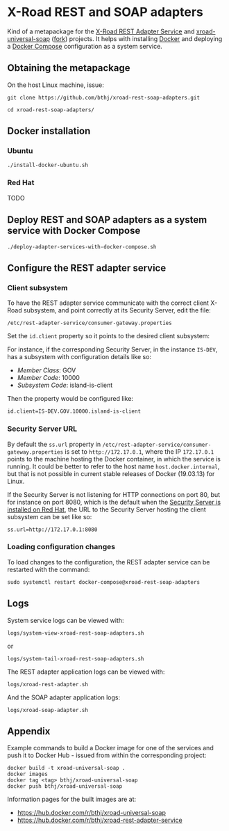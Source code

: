 # X-Road REST and SOAP adapters

Kind of a metapackage for the [X-Road REST Adapter Service](https://github.com/nordic-institute/REST-adapter-service) and [xroad-universal-soap](https://github.com/nanndoj/xroad-universal-soap) ([fork](https://github.com/bthj/xroad-universal-soap)) projects.  It helps with installing [Docker](https://en.wikipedia.org/wiki/Docker_(software)) and deploying a [Docker Compose](https://docs.docker.com/compose/) configuration as a system service.

## Obtaining the metapackage

On the host Linux machine, issue:
```
git clone https://github.com/bthj/xroad-rest-soap-adapters.git

cd xroad-rest-soap-adapters/
```


## Docker installation

### Ubuntu

```
./install-docker-ubuntu.sh
```

### Red Hat

TODO

## Deploy REST and SOAP adapters as a system service with Docker Compose

```
./deploy-adapter-services-with-docker-compose.sh
```

## Configure the REST adapter service

### Client subsystem

To have the REST adapter service communicate with the correct client X-Road subsystem, and point correctly at its Security Server, edit the file:

```
/etc/rest-adapter-service/consumer-gateway.properties
```

Set the `id.client` property so it points to the desired client subsystem:

For instance, if the corresponding Security Server, in the instance `IS-DEV`, has a subsystem with configuration details like so:
- *Member Class*:  GOV
- *Member Code*:  10000
- *Subsystem Code*:  island-is-client

Then the property would be configured like:
```
id.client=IS-DEV.GOV.10000.island-is-client
```

### Security Server URL

By default the `ss.url` property in `/etc/rest-adapter-service/consumer-gateway.properties` is set to `http://172.17.0.1`, where the IP `172.17.0.1` points to the machine hosting the Docker container, in which the service is running.  It could be better to refer to the host name `host.docker.internal`, but that is not possible in current stable releases of Docker (19.03.13) for Linux.

If the Security Server is not listening for HTTP connections on port 80, but for instance on port 8080, which is the default when the [Security Server is installed on Red Hat](https://github.com/nordic-institute/X-Road/blob/master/doc/Manuals/ig-ss_x-road_v6_security_server_installation_guide_for_rhel.md), the URL to the Security Server hosting the client subsystem can be set like so:
```
ss.url=http://172.17.0.1:8080
```

### Loading configuration changes

To load changes to the configuration, the REST adapter service can be restarted with the command:
```
sudo systemctl restart docker-compose@xroad-rest-soap-adapters
```

## Logs

System service logs can be viewed with:
```
logs/system-view-xroad-rest-soap-adapters.sh
```
or
```
logs/system-tail-xroad-rest-soap-adapters.sh
```

The REST adapter application logs can be viewed with:
```
logs/xroad-rest-adapter.sh
```

And the SOAP adapter application logs:
```
logs/xroad-soap-adapter.sh
```

## Appendix

Example commands to build a Docker image for one of the services and push it to Docker Hub - issued from within the corresponding project:
```
docker build -t xroad-universal-soap .   
docker images
docker tag <tag> bthj/xroad-universal-soap
docker push bthj/xroad-universal-soap
```
Information pages for the built images are at:
- https://hub.docker.com/r/bthj/xroad-universal-soap
- https://hub.docker.com/r/bthj/xroad-rest-adapter-service
